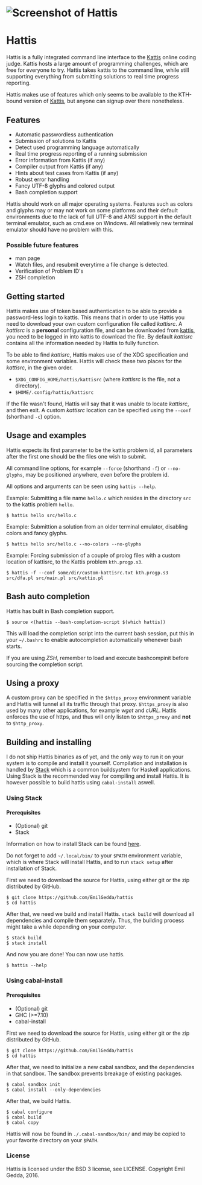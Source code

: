 # ![Screenshot of Hattis](https://emilgedda.se/hattis/failed-submission.png)

# Hattis

Hattis is a fully integrated command line interface to the
[Kattis](https://www.kattis.com/) online coding judge. 
Kattis hosts a large amount of programming challenges, which are free for everyone to try.
Hattis takes kattis to the command line, while still supporting everything from 
submitting solutions to real time progress reporting. 

Hattis makes use of features which only seems to be available to the
KTH-bound version of [Kattis](https://kth.kattis.com/), but anyone can signup
over there nonetheless.

## Features

* Automatic passwordless authentication
* Submission of solutions to Kattis
* Detect used programming language automatically
* Real time progress reporting of a running submission
* Error information from Kattis (if any)
* Compiler output from Kattis (if any)
* Hints about test cases from Kattis (if any)
* Robust error handling
* Fancy UTF-8 glyphs and colored output
* Bash completion support

Hattis should work on all major operating systems. Features such as colors and
glyphs may or may not work on some platforms and their default environments due
to the lack of full UTF-8 and ANSI support in the default terminal emulator,
such as cmd.exe on Windows. All relatively new terminal emulator should have no
problem with this.

### Possible future features

* man page
* Watch files, and resubmit everytime a file change is detected.
* Verification of Problem ID's
* ZSH completion

## Getting started

Hattis makes use of token based authentication to be able to provide a password-less login to kattis.
This means that in order to use Hattis you need to download your own custom configuration file called _kattisrc_.
A _kattisrc_ is a **personal** configuration file, and can be downloaded from [kattis](https://kth.kattis.com/download/kattisrc),
you need to be logged in into kattis to download the file.
By default _kattisrc_ contains all the information needed by Hattis to fully function.

To be able to find _kattisrc_, Hattis makes use of the XDG specification and some environment variables. 
Hattis will check these two places for the _kattisrc_, in the given order.

* `$XDG_CONFIG_HOME/hattis/kattisrc`  (where _kattisrc_ is the file, not a directory).
* `$HOME/.config/hattis/kattisrc`

If the file wasn't found, Hattis will say that it was unable to locate _kattisrc_, and then exit.
A custom _kattisrc_ location can be specified using the `--conf` (shorthand `-c`) option.

## Usage and examples  

Hattis expects its first parameter to be the kattis problem id, all
parameters after the first one should be the files one wish to submit.

All command line options, for example `--force` (shorthand `-f`) or
`--no-glyphs`, may be positioned anywhere, even before the problem id.

All options and arguments can be seen using `hattis --help`.

Example: Submitting a file name `hello.c` which resides in the directory `src`
to the kattis problem `hello`.

```
$ hattis hello src/hello.c
```

Example: Submittion a solution from an older terminal emulator, disabling colors and fancy glyphs.

```
$ hattis hello src/hello.c --no-colors --no-glyphs
```

Example: Forcing submission of a couple of prolog files with a custom location
of kattisrc, to the Kattis problem `kth.progp.s3`.

```
$ hattis -f --conf some/dir/custom-kattisrc.txt kth.progp.s3 src/dfa.pl src/main.pl src/kattio.pl 
```

## Bash auto completion 

Hattis has built in Bash completion support.

```
$ source <(hattis --bash-completion-script $(which hattis))
```

This will load the completion script into the current bash session, put this in your
`~/.bashrc` to enable autocompletion automatically whenever bash starts.

If you are using _ZSH_, remember to load and execute bashcompinit before sourcing the completion script.

## Using a proxy

A custom proxy can be specified in the `$https_proxy` environment variable and Hattis will tunnel all its traffic through that proxy.
`$https_proxy` is also used by many other applications, for example _wget_ and _cURL_.
Hattis enforces the use of https, and thus will only listen to `$https_proxy` and **not** to `$http_proxy`.

## Building and installing

I do not ship Hattis binaries as of yet, and the only way to run it on your
system is to compile and install it yourself. Compilation and installation is
handled by [Stack](https://github.com/commercialhaskell/stack) which is a
common buildsystem for Haskell applications. Using Stack is the recommended way
for compiling and install Hattis. It is however possible to build hattis using
`cabal-install` aswell.

### Using Stack

#### Prerequisites

* (Optional) git
* Stack 

Information on how to install Stack can be found [here](http://www.haskellstack.org/).

Do not forget to add `~/.local/bin/` to your `$PATH` environment variable, which is where Stack will
install Hattis, and to run `stack setup` after installation of Stack.

First we need to download the source for Hattis, using either git or the zip distributed by GitHub.

```
$ git clone https://github.com/EmilGedda/hattis
$ cd hattis
```

After that, we need we build and install Hattis. `stack build` will download all dependencies and compile them separately. 
Thus, the building process might take a while depending on your computer.

```
$ stack build
$ stack install
```

And now you are done! You can now use hattis.

```
$ hattis --help
```

### Using cabal-install

#### Prerequisites

* (Optional) git
* GHC (>=7.10) 
* cabal-install

First we need to download the source for Hattis, using either git or the zip distributed by GitHub.

```
$ git clone https://github.com/EmilGedda/hattis
$ cd hattis
```

After that, we need to initialize a new cabal sandbox, and the dependencies in that sandbox.
The sandbox prevents breakage of existing packages.

```
$ cabal sandbox init 
$ cabal install --only-dependencies
```


After that, we build Hattis.

```
$ cabal configure
$ cabal build 
$ cabal copy
```

Hattis will now be found in `./.cabal-sandbox/bin/` and may be copied to your favorite directory on your `$PATH`.

### License

Hattis is licensed under the BSD 3 license, see LICENSE.
Copyright Emil Gedda, 2016.
